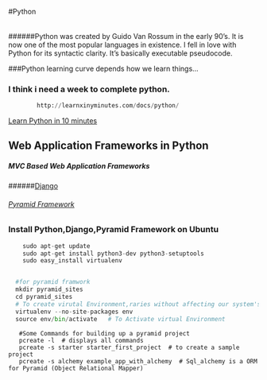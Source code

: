 #Python

######

######Python was created by Guido Van Rossum in the early 90’s. It is now one of the most popular languages in existence. I fell in love with Python for its syntactic clarity. It’s basically executable pseudocode.

###Python learning curve depends how we learn things...

### I think i need a week to complete python.

```python
		http://learnxinyminutes.com/docs/python/
```

[Learn Python in 10 minutes](http://learnxinyminutes.com/docs/python/)


## Web Application Frameworks in Python

##### MVC Based Web Application Frameworks
######[Django](https://www.djangoproject.com/)

###### [Pyramid Framework](http://www.pylonsproject.org/projects/pyramid/about)




### Install Python,Django,Pyramid Framework on Ubuntu
```python
	sudo apt-get update
	sudo apt-get install python3-dev python3-setuptools
	sudo easy_install virtualenv


  #for pyramid framwork
  mkdir pyramid_sites
  cd pyramid_sites
  # To create virutal Environment,raries without affecting our system's tools.
  virtualenv --no-site-packages env  
  source env/bin/activate   # To Activate virtual Environment


```

``` Pyramid Commands
   #Some Commands for building up a pyramid project
   pcreate -l  # displays all commands
   pcreate -s starter starter_first_project  # to create a sample project
   pcreate -s alchemy example_app_with_alchemy  # Sql_alchemy is a ORM for Pyramid (Object Relational Mapper)
	
```